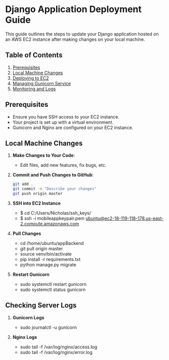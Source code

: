 # Django Application Deployment Guide

This guide outlines the steps to update your Django application hosted on an AWS EC2 instance after making changes on your local machine.

## Table of Contents

1. [Prerequisites](#prerequisites)
2. [Local Machine Changes](#local-machine-changes)
3. [Deploying to EC2](#deploying-to-ec2)
4. [Managing Gunicorn Service](#managing-gunicorn-service)
5. [Monitoring and Logs](#monitoring-and-logs)

## Prerequisites

- Ensure you have SSH access to your EC2 instance.
- Your project is set up with a virtual environment.
- Gunicorn and Nginx are configured on your EC2 instance.

## Local Machine Changes

1. **Make Changes to Your Code**:
   - Edit files, add new features, fix bugs, etc.

2. **Commit and Push Changes to GitHub**:
   ```sh
   git add .
   git commit -m "Describe your changes"
   git push origin master

3. **SSH into EC2 Instance**
    - $ cd C:/Users/Nicholas/ssh_keys/
    - $ ssh -i mobileappkeypair.pem ubuntu@ec2-18-119-118-178.us-east-2.compute.amazonaws.com
    
4. **Pull Changes**
    - cd /home/ubuntu/appBackend
    - git pull origin master
    - source venv/bin/activate
    - pip install -r requirements.txt
    - python manage.py migrate

5. **Restart Gunicorn**
    - sudo systemctl restart gunicorn
    - sudo systemctl status gunicorn


## Checking Server Logs
1. **Gunicorn Logs**
    - sudo journalctl -u gunicorn

2. **Nginx Logs**
    - sudo tail -f /var/log/nginx/access.log
    - sudo tail -f /var/log/nginx/error.log

